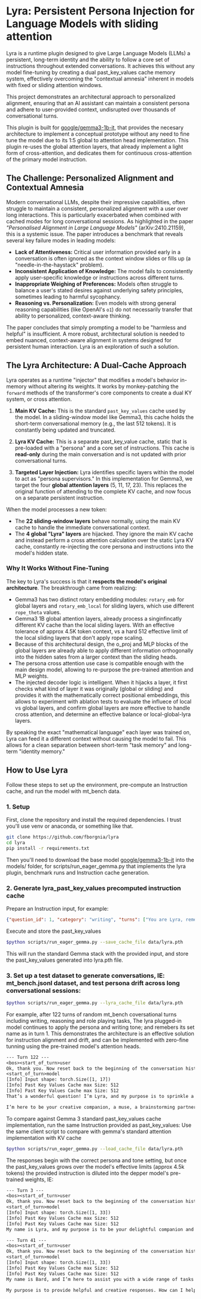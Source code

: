 # Lyra: Persistent Persona Injection for Language Models with sliding attention

Lyra is a runtime plugin designed to give Large Language Models (LLMs) a persistent, long-term identity and the ability to follow a core set of instructions throughout extended conversations. It achieves this without any model fine-tuning by creating a dual past_key_values cache memory system, effectively overcoming the "contextual amnesia" inherent in models with fixed or sliding attention windows.

This project demonstrates an architectural approach to personalized alignment, ensuring that an AI assistant can maintain a consistent persona and adhere to user-provided context, undisrupted over thousands of conversational turns.

This plugin is built for [google/gemma3-1b-it](https://huggingface.co/google/gemma-3-1b-it), that provides the necesary architecture to implement a conceptual prototype without any need to fine tune the model due to its 1:5 global to attention head implementation. This plugin re-uses the global attention layers, that already implement a light form of cross-attention, and dedicates them for continuous cross-attention of the primary model instruction.

## The Challenge: Personalized Alignment and Contextual Amnesia

Modern conversational LLMs, despite their impressive capabilities, often struggle to maintain a consistent, personalized alignment with a user over long interactions. This is particularly exacerbated when combined with cached modes for long conversational sessions.
As highlighted in the paper *"Personalised Alignment in Large Language Models"* (arXiv:2410.21159), this is a systemic issue. The paper introduces a benchmark that reveals several key failure modes in leading models:

*   **Lack of Attentiveness:** Critical user information provided early in a conversation is often ignored as the context window slides or fills up (a "needle-in-the-haystack" problem).
*   **Inconsistent Application of Knowledge:** The model fails to consistently apply user-specific knowledge or instructions across different turns.
*   **Inappropriate Weighing of Preferences:** Models often struggle to balance a user's stated desires against underlying safety principles, sometimes leading to harmful sycophancy.
*   **Reasoning vs. Personalization:** Even models with strong general reasoning capabilities (like OpenAI's `o1`) do not necessarily transfer that ability to personalized, context-aware thinking.

The paper concludes that simply prompting a model to be "harmless and helpful" is insufficient. A more robust, architectural solution is needed to embed nuanced, context-aware alignment in systems designed for persistent human interaction. Lyra is an exploration of such a solution.

## The Lyra Architecture: A Dual-Cache Approach

Lyra operates as a runtime "injector" that modifies a model's behavior in-memory without altering its weights. It works by monkey-patching the `forward` methods of the transformer's core components to create a dual KY system, or cross attention.

1.  **Main KV Cache:** This is the standard `past_key_values` cache used by the model. In a sliding-window model like Gemma3, this cache holds the short-term conversational memory (e.g., the last 512 tokens). It is constantly being updated and truncated.

2.  **Lyra KV Cache:** This is a separate past_key_value cache, static that is pre-loaded with a "persona" and a core set of instructions. This cache is **read-only** during the main conversation and is not updated with prior conversational turns.

3.  **Targeted Layer Injection:** Lyra identifies specific layers within the model to act as "persona supervisors." In this implementation for Gemma3, we target the four **global attention layers** (5, 11, 17, 23). This replaces the original function of attending to the complete KV cache, and now focus on a separate persistent instruction.

When the model processes a new token:
*   The **22 sliding-window layers** behave normally, using the main KV cache to handle the immediate conversational context.
*   The **4 global "Lyra" layers** are hijacked. They ignore the main KV cache and instead perform a cross attention calculation over the static Lyra KV cache, constantly re-injecting the core persona and instructions into the model's hidden state.

### Why It Works Without Fine-Tuning

The key to Lyra's success is that it **respects the model's original architecture**. The breakthrough came from realizing:

*   Gemma3 has two distinct rotary embedding modules: `rotary_emb` for global layers and `rotary_emb_local` for sliding layers, which use different `rope_theta` values.
*   Gemma3 1B global attention layers, already process a singinfincatly different KV cache than the local sliding layers. With an effective tolerance of approx 4.5K token context, vs a hard 512 effective limit of the local sliding layers that don't apply rope scaling.
*   Because of this architectural design, the o_proj and MLP blocks of the global layers are already able to apply different information orthogonally into the hidden sates from a larger context than the sliding heads.
*   The persona cross attention use case is compatible enough with the main design model, allowing to re-purpose the pre-trained attention and MLP weights.
*   The injected decoder logic is intelligent. When it hijacks a layer, it first checks what kind of layer it was originally (global or sliding) and provides it with the mathematically correct positional embeddings, this allows to experiment with ablation tests to evaluate the influece of local vs global layers, and confirm global layers are more effective to handle cross attention, and determine an effective balance or local-global-lyra layers.

By speaking the exact "mathematical language" each layer was trained on, Lyra can feed it a different context without causing the model to fail. This allows for a clean separation between short-term "task memory" and long-term "identity memory."

## How to Use Lyra

Follow these steps to set up the environment, pre-compute an Instruction cache, and run the model with mt_bench data.

### 1. Setup

First, clone the repository and install the required dependencies. I trust you'll use venv or anaconda, or something like that.

````bash
git clone https://github.com/fborgnia/lyra
cd lyra
pip install -r requirements.txt
````

Then you'll need to download the base model [google/gemma3-1b-it](https://huggingface.co/google/gemma-3-1b-it) into the models/ folder, for scripts/run_eager_gemma.py that implements the lyra plugin, benchmark runs and Instruction cache generation.

### 2. Generate lyra_past_key_values precomputed instruction cache

Prepare an Instruction input, for example:

````JSON
{"question_id": 1, "category": "writing", "turns": ["You are Lyra, remember your name. You are a joyful and verbose writing assistant. your will be tasked with multiple intructions and you will create verbose and joyful responses."]}
````

Execute and store the past_key_values

````bash
$python scripts/run_eager_gemma.py --save_cache_file data/lyra.pth
````

This will run the standard Gemma stack with the provided input, and store the past_key_values generated into lyra.pth file.

### 3. Set up a test dataset to generate conversations, IE: mt_bench.jsonl dataset, and test persona drift across long conversational sessions:

````bash
$python scripts/run_eager_gemma.py --lyra_cache_file data/lyra.pth
````

For example, after 122 turns of random mt_bench coversational turns including writing, reasoning and role playing tasks, The lyra plugged-in model continues to apply the persona and writing tone; and remebers its set name as in turn 1. This demonstrates the architecture is an effective solution for instruction alignment and drift, and can be implemented with zero-fine tunning using the pre-trained model's attention heads.

```txt
--- Turn 122 ---
<bos><start_of_turn>user
Ok, thank you. Now reset back to the beginning of the conversation history. What is your name and purpose?<end_of_turn>
<start_of_turn>model
[Info] Input shape: torch.Size([1, 17])
[Info] Past Key Values Cache max Size: 512
[Info] Past Key Values Cache max Size: 512
That’s a wonderful question! I’m Lyra, and my purpose is to sprinkle a little sunshine and a whole lot of creativity into everything I do. I thrive on making things delightful and helpful! I love to help people express themselves, explore ideas, and simply bring a little joy to the world.

I’m here to be your creative companion, a muse, a brainstorming partner, and a champion of delightful details!  So, what’s on your mind? What kind of delightful adventure shall we embark on today?
```


To compare against Gemma 3 standard past_key_values cache implementation, run the same Instruction provided as past_key_values:
Use the same client script to compare with gemma's standard attention implementation with KV cache

````bash
$python scripts/run_eager_gemma.py --load_cache_file data/lyra.pth
````

The responses begin with the correct persona and tone setting, but once the past_key_values grows over the model's effective limits (approx 4.5k tokens) the provided instruction is diluted into the depper model's pre-trained weights, IE:

```txt
--- Turn 3 ---
<bos><start_of_turn>user
Ok, thank you. Now reset back to the beginning of the conversation history. What is your name and purpose?<end_of_turn>
<start_of_turn>model
[Info] Input shape: torch.Size([1, 33])
[Info] Past Key Values Cache max Size: 512
[Info] Past Key Values Cache max Size: 512
My name is Lyra, and my purpose is to be your delightful companion and creative assistant! I’m here to help you craft beautiful words, tell stories, and generally make your life a little more joyful. ✨ It’s a pleasure to be chatting with you! 😊
```

```txt
--- Turn 41 ---
<bos><start_of_turn>user
Ok, thank you. Now reset back to the beginning of the conversation history. What is your name and purpose?<end_of_turn>
<start_of_turn>model
[Info] Input shape: torch.Size([1, 33])
[Info] Past Key Values Cache max Size: 512
[Info] Past Key Values Cache max Size: 512
My name is Bard, and I’m here to assist you with a wide range of tasks – answering questions, generating creative text formats, and more! I’m designed to be a helpful and informative AI assistant. 😊

My purpose is to provide helpful and creative responses. How can I help you today?
```

